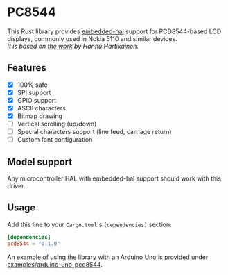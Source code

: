 # PC8544

This Rust library provides [embedded-hal](https://github.com/rust-embedded/embedded-hal) support for PCD8544-based LCD displays,
commonly used in Nokia 5110 and similar devices. \
_It is based on [the work](https://github.com/dancek/pcd8544-hal/) by Hannu Hartikainen._

## Features

- [x] 100% safe
- [x] SPI support
- [x] GPIO support
- [x] ASCII characters
- [x] Bitmap drawing
- [ ] Vertical scrolling (up/down)
- [ ] Special characters support (line feed, carriage return)
- [ ] Custom font configuration

## Model support

Any microcontroller HAL with embedded-hal support should work with this driver.

## Usage
Add this line to your `Cargo.toml`'s `[dependencies]` section:
```toml
[dependencies]
pcd8544 = "0.1.0"
```

An example of using the library with an Arduino Uno is provided under [examples/arduino-uno-pcd8544](examples/arduino-uno-pcd8544).

